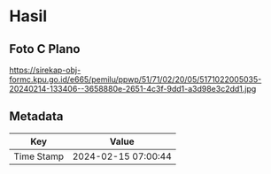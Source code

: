# Hasil

## Foto C Plano

https://sirekap-obj-formc.kpu.go.id/e665/pemilu/ppwp/51/71/02/20/05/5171022005035-20240214-133406--3658880e-2651-4c3f-9dd1-a3d98e3c2dd1.jpg


## Metadata

| Key        | Value               |
| ---------- | ------------------- |
| Time Stamp | 2024-02-15 07:00:44 |



